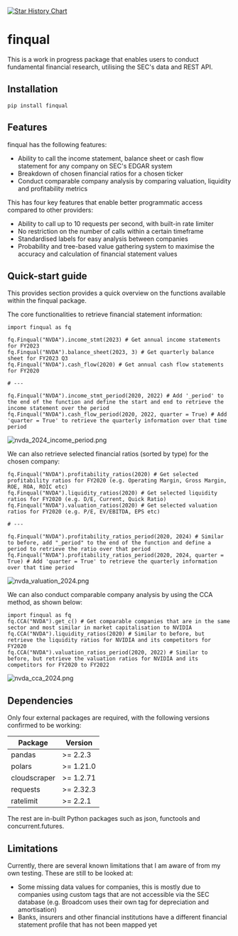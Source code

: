 [![Star History Chart](https://api.star-history.com/svg?repos=harryy-he/finqual&type=Date)](https://www.star-history.com/#harryy-he/finqual&Date)

# finqual

This is a work in progress package that enables users to conduct fundamental financial research, utilising the SEC's data and REST API.

## Installation
```
pip install finqual
```

## Features

finqual has the following features:
 
- Ability to call the income statement, balance sheet or cash flow statement for any company on SEC's EDGAR system
- Breakdown of chosen financial ratios for a chosen ticker
- Conduct comparable company analysis by comparing valuation, liquidity and profitability metrics

This has four key features that enable better programmatic access compared to other providers:
- Ability to call up to 10 requests per second, with built-in rate limiter
- No restriction on the number of calls within a certain timeframe
- Standardised labels for easy analysis between companies
- Probability and tree-based value gathering system to maximise the accuracy and calculation of financial statement values

## Quick-start guide

This provides section provides a quick overview on the functions available within the finqual package.

The core functionalities to retrieve financial statement information:
```
import finqual as fq

fq.Finqual("NVDA").income_stmt(2023) # Get annual income statements for FY2023
fq.Finqual("NVDA").balance_sheet(2023, 3) # Get quarterly balance sheet for FY2023 Q3
fq.Finqual("NVDA").cash_flow(2020) # Get annual cash flow statements for FY2020

# ---

fq.Finqual("NVDA").income_stmt_period(2020, 2022) # Add '_period' to the end of the function and define the start and end to retrieve the income statement over the period
fq.Finqual("NVDA").cash_flow_period(2020, 2022, quarter = True) # Add 'quarter = True' to retrieve the quarterly information over that time period
```

![nvda_2024_income_period.png](images%2Fnvda_2024_income_period.png)

We can also retrieve selected financial ratios (sorted by type) for the chosen company:

```
fq.Finqual("NVDA").profitability_ratios(2020) # Get selected profitability ratios for FY2020 (e.g. Operating Margin, Gross Margin, ROE, ROA, ROIC etc)
fq.Finqual("NVDA").liquidity_ratios(2020) # Get selected liquidity ratios for FY2020 (e.g. D/E, Current, Quick Ratio) 
fq.Finqual("NVDA").valuation_ratios(2020) # Get selected valuation ratios for FY2020 (e.g. P/E, EV/EBITDA, EPS etc)

# ---

fq.Finqual("NVDA").profitability_ratios_period(2020, 2024) # Similar to before, add "_period" to the end of the function and define a period to retrieve the ratio over that period
fq.Finqual("NVDA").profitability_ratios_period(2020, 2024, quarter = True) # Add 'quarter = True' to retrieve the quarterly information over that time period
```

![nvda_valuation_2024.png](images%2Fnvda_valuation_2024.png)

We can also conduct comparable company analysis by using the CCA method, as shown below:

```
import finqual as fq
fq.CCA("NVDA").get_c() # Get comparable companies that are in the same sector and most similar in market capitalisation to NVIDIA
fq.CCA("NVDA").liquidity_ratios(2020) # Similar to before, but retrieve the liquidity ratios for NVIDIA and its competitors for FY2020
fq.CCA("NVDA").valuation_ratios_period(2020, 2022) # Similar to before, but retrieve the valuation ratios for NVIDIA and its competitors for FY2020 to FY2022
```

![nvda_cca_2024.png](images%2Fnvda_cca_2024.png)

## Dependencies

Only four external packages are required, with the following versions confirmed to be working:

| Package      | Version   |
|--------------|-----------|
| pandas       | >= 2.2.3  |
| polars       | >= 1.21.0 |
| cloudscraper | >= 1.2.71 |
| requests     | >= 2.32.3 |
| ratelimit    | >= 2.2.1  |

The rest are in-built Python packages such as json, functools and concurrent.futures.

## Limitations
Currently, there are several known limitations that I am aware of from my own testing. These are still to be looked at:

- Some missing data values for companies, this is mostly due to companies using custom tags that are not accessible via the SEC database (e.g. Broadcom uses their own tag for depreciation and amortisation)
- Banks, insurers and other financial institutions have a different financial statement profile that has not been mapped yet